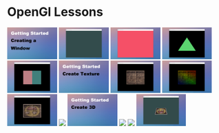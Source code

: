 # OpenGl Lessons

<img src="./images/background01.png" width="23%">
<img src="./images/HelloWindow.gif" width="23%">
<img src="./images/HelloWindow2.gif"  width="23%">
<img src="./images/HelloTriangle.gif" width="23%">
<img src="./images/HelloShader.gif" width="23%">
<img src="./images/background02.png" width="23%">
<img src="./images/HelloTexture.gif" width="23%">
<img src="./images/HelloTexture1.gif" width="23%">
<img src="./images/HelloTexture2.gif" width="23%">
<img src="./images/HelloGlm.gif" width="23%">
<img src="./images/background03.png" width="23%">
<img src="./images/HelloGlm1.gif" width="23%">
<img src="./images/HelloGlm2.gif" width="23%">
<img src="./images/Hello3D.gif"width="23%">